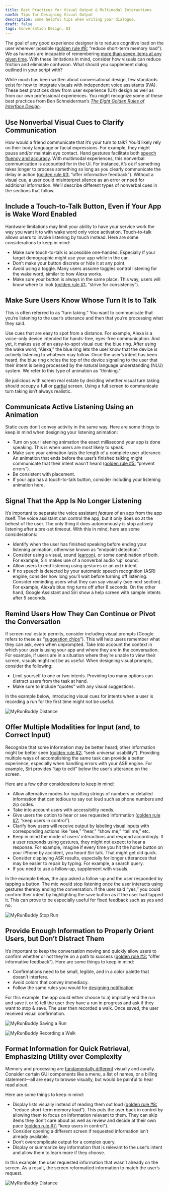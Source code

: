 ```yaml
---
title: Best Practices for Visual Output & Multimodal Interactions
navId: Tips for Designing Visual Output
description: Some helpful tips when writing your dialogue.
draft: false
tags: Conversation Design, UI
---
```


The goal of any good experience designer is to reduce cognitive load on the user wherever possible ([golden rule #8:](https://www.cs.umd.edu/users/ben/goldenrules.html) “reduce short-term memory load”). We as humans are incapable of remembering [more than seven items at any given time](https://en.wikipedia.org/wiki/The_Magical_Number_Seven,_Plus_or_Minus_Two). With these limitations in mind, consider how visuals can reduce friction and eliminate confusion. What should you supplement dialog outlined in your script with?

While much has been written about conversational design, few standards exist for how to integrate visuals with independent voice assistants (IVA). These best practices draw from user experience (UX) design as well as from our own professional experiences. You might recognize some of these best practices from Ben Schneiderman’s [_The Eight Golden Rules of Interface Design_](https://www.cs.umd.edu/users/ben/goldenrules.html).

## Use Nonverbal Visual Cues to Clarify Communication

How would a friend communicate that it’s your turn to talk? You’d likely rely on their body language or facial expressions. For example, they might pause and/or maintain eye contact. Hand gestures facilitate both [speech fluency and accuracy](https://vimeo.com/410056595). With multimodal experiences, this nonverbal communication is accounted for in the UI. For instance, it’s ok if something takes longer to process something so long as you clearly communicate the delay in action ([golden rule #3:](https://www.cs.umd.edu/users/ben/goldenrules.html) “offer informative feedback”). Without a visual cue, a user could misinterpret silence as an error or need for additional information. We’ll describe different types of nonverbal cues in the sections that follow.

## Include a Touch-to-Talk Button, Even if Your App is Wake Word Enabled

Hardware limitations may limit your ability to have your service work the way you want it to with wake word only voice activation. Touch-to-talk allows users to invoke listening by touch instead. Here are some considerations to keep in mind:

- Make sure touch-to-talk is accessible one-handed. Especially if your target demographic might use your app while in the car.
- Don’t make your button discrete or hide it at any point.
- Avoid using a toggle. Many users assume toggles control listening for the wake word, similar to how Alexa works.
- Make sure your button is always in the same place. This way, users will know where to look ([golden rule #1:](https://www.cs.umd.edu/users/ben/goldenrules.html) “strive for consistency”).

## Make Sure Users Know Whose Turn It Is to Talk

This is often referred to as “turn taking.” You want to communicate that you’re listening to the user’s utterance and then that you’re processing what they said.

Use cues that are easy to spot from a distance. For example, Alexa is a voice-only device intended for hands-free, eyes-free communication. And yet, it makes use of an easy-to-spot visual cue: the blue ring. After using the wake word, “Alexa,” the blue ring lets the user know that the device is actively listening to whatever may follow. Once the user’s intent has been heard, the blue ring circles the top of the device signaling to the user that their intent is being processed by the natural language understanding (NLU) system. We refer to this type of animation as “thinking.”

Be judicious with screen real estate by deciding whether visual turn taking should occupy a full or [partial](https://uxdesign.cc/redesigning-siri-and-adding-multitasking-features-to-ios-70c2f1a1569b) screen. Using a full screen to communicate turn taking isn’t always realistic.

## Communicate Active Listening Using an Animation

Static cues don’t convey activity in the same way. Here are some things to keep in mind when designing your listening animation:

- Turn on your listening animation the exact millisecond your app is done speaking. This is when users are most likely to speak.
- Make sure your animation lasts the length of a complete user utterance. An animation that ends before the user’s finished talking might communicate that their intent wasn’t heard ([golden rule #5:](https://www.cs.umd.edu/users/ben/goldenrules.html) “prevent errors”).
- Be consistent with placement.
- If your app has a touch-to-talk button, consider including your listening animation here.

## Signal That the App Is No Longer Listening

It’s important to separate the voice assistant _feature_ of an app from the app itself. The voice assistant can control the app, but it only does so at the behest of the user. The only thing it does autonomously is stop actively listening after a pre-set timeout. With this in mind, here are some considerations:

- Identify when the user has finished speaking before ending your listening animation, otherwise known as “endpoint detection.”
- Consider using a visual, sound ([earcon](https://medium.com/vui-magazine/earcons-the-audio-version-of-an-icon-59b7f0921235)), or some combination of both. For example, Siri makes use of a nonverbal audio ‘up’ sound.
- Allow users to end listening using gestures or an `exit` intent.
- If no speech is detected by your automatic speech recognition (ASR) engine, consider how long you’ll wait before turning off listening. Consider reminding users what they can say visually (see next section). For example, Alexa’s blue ring turns off after 8 seconds. On the other hand, Google Assistant and Siri show a help screen with sample intents after 5 seconds.

## Remind Users How They Can Continue or Pivot the Conversation

If screen real estate permits, consider including visual prompts (Google refers to these as “[suggestion chips](https://developers.google.com/assistant/conversational/rich-responses#suggestion_chips)”). This will help users remember what they can ask, even when unprompted. Take into account the context in which your user is using your app and where they are in the conversation. For example, if users are in a situation where they’re unable to view their screen, visuals might not be as useful. When designing visual prompts, consider the following:

- Limit yourself to one or two intents. Providing too many options can distract users from the task at hand.
- Make sure to include “quotes” with any visual suggestions.

In the example below, introducing visual cues for intents when a user is recording a run for the first time might not be useful.

![MyRunBuddy Distance](../../assets/docs/design-tips-for-designing-visual-output/run.png)

## Offer Multiple Modalities for Input (and, to Correct Input)

Recognize that some information may be better heard; other information might be better seen ([golden rule #2:](https://www.cs.umd.edu/users/ben/goldenrules.html) “seek universal usability”). Providing multiple ways of accomplishing the same task can provide a better experience, especially when handling errors with your ASR engine. For example, Siri provides “tap to edit” below the user’s utterance on the screen.

Here are a few other considerations to keep in mind:

- Allow alternative modes for inputting strings of numbers or detailed information that can tedious to say out loud such as phone numbers and zip codes.
- Take into account users with accessibility needs.
- Give users the option to hear or see requested information ([golden rule #7:](https://www.cs.umd.edu/users/ben/goldenrules.html) “keep users in control”).
- Clarify how users will receive output by labeling visual inputs with corresponding actions like “see,” “hear,” “show me,” “tell me,” etc.
- Keep in mind the mode of users’ interactions and respond accordingly. If a user responds using gestures, they might not expect to hear a response. For example, imagine if every time you hit the home button on your iPhone by accident, you heard Siri talk. That might get old quick.
- Consider displaying ASR results, especially for longer utterances that may be easier to repair by typing. For example, a search query.
- If you need to use a follow-up, supplement with visuals.

In the example below, the app asked a follow-up and the user responded by tapping a button. The mic would stop listening once the user interacts using gestures thereby ending the conversation. If the user said “yes,” you could confirm their intent by highlighting the save button as if the user had tapped it. This can prove to be especially useful for fixed feedback such as yes and no.

![MyRunBuddy Stop Run](../../assets/docs/design-tips-for-designing-visual-output/stop_run.png)

## Provide Enough Information to Properly Orient Users, but Don’t Distract Them

It’s important to keep the conversation moving and quickly allow users to confirm whether or not they’re on a path to success ([golden rule #3:](https://www.cs.umd.edu/users/ben/goldenrules.html) “offer informative feedback”). Here are some things to keep in mind:

- Confirmations need to be small, legible, and in a color palette that doesn’t interfere.
- Avoid colors that convey immediacy.
- Follow the same rules you would for [designing notification](https://www.nngroup.com/articles/push-notification/)

For this example, the app could either choose to a) implicitly end the run and save it or b) tell the user they have a run in progress and ask if they want to stop & save. The user then recorded a walk. Once saved, the user received visual confirmation.

![MyRunBuddy Saving a Run](../../assets/docs/design-tips-for-designing-visual-output/save_run.png)

![MyRunBuddy Recording a Walk](../../assets/docs/design-tips-for-designing-visual-output/record_walk.png)

## Format Information for Quick Retrieval, Emphasizing Utility over Complexity

Memory and processing are [fundamentally different](https://link.springer.com/article/10.3758/s13423-019-01597-7?shared-article-renderer) visually and aurally. Consider certain GUI components like a menu, a list of names, or a billing statement—all are easy to browse visually, but would be painful to hear read aloud.

Here are some things to keep in mind:

- Display lists visually instead of reading them out loud ([golden rule #8:](https://www.cs.umd.edu/users/ben/goldenrules.html) “reduce short-term memory load”). This puts the user back in control by allowing them to focus on information relevant to them. They can skip items they don’t care about as well as review and decide at their own pace ([golden rule #7:](https://www.cs.umd.edu/users/ben/goldenrules.html) “keep users in control”).
- Consider opening a different screen if requested information isn’t already available.
- Don’t overcomplicate output for a complex query.
- Display or summarize key information that is relevant to the user’s intent and allow them to learn more if they choose.

In this example, the user requested information that wasn’t already on the screen. As a result, the screen reformatted information to match the user’s request.

![MyRunBuddy Distance](../../assets/docs/design-tips-for-designing-visual-output/distance.png)
